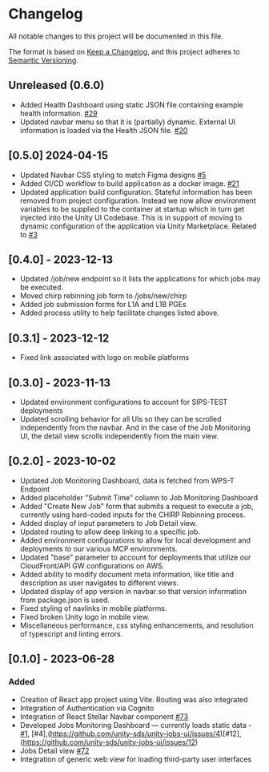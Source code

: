 # Changelog

All notable changes to this project will be documented in this file. 

The format is based on [Keep a Changelog](https://keepachangelog.com/en/1.0.0/),
and this project adheres to [Semantic Versioning](https://semver.org/spec/v2.0.0.html).

## Unreleased (0.6.0)
- Added Health Dashboard using static JSON file containing example health information. [#29](https://github.com/unity-sds/unity-ui/issues/29)
- Updated navbar menu so that it is (partially) dynamic. External UI information is loaded via the Health JSON file. [#20](https://github.com/unity-sds/unity-ui/issues/20)

## [0.5.0] 2024-04-15
- Updated Navbar CSS styling to match Figma designs [#5](https://github.com/unity-sds/unity-ui/issues/5)
- Added CI/CD workflow to build application as a docker image. [#21](https://github.com/unity-sds/unity-ui/issues/21)
- Updated application build configuration. Stateful information has been removed from project configuration. Instead we now allow environment variables to be supplied to the container at startup which in turn get injected into the Unity UI Codebase. This is in support of moving to dynamic configuration of the application via Unity Marketplace. Related to [#3](https://github.com/unity-sds/unity-sds-portal/issues/3)

## [0.4.0] - 2023-12-13
- Updated /job/new endpoint so it lists the applications for which jobs may be executed.
- Moved chirp rebinning job form to /jobs/new/chirp
- Added job submission forms for L1A and L1B PGEs
- Added process utility to help facilitate changes listed above.

## [0.3.1] - 2023-12-12
- Fixed link associated with logo on mobile platforms

## [0.3.0] - 2023-11-13

- Updated environment configurations to account for SIPS-TEST deployments
- Updated scrolling behavior for all UIs so they can be scrolled independently from the navbar. And in the case of the Job Monitoring UI, the detail view scrolls independently from the main view.

## [0.2.0] - 2023-10-02

- Updated Job Monitoring Dashboard, data is fetched from WPS-T Endpoint
- Added placeholder "Submit Time" column to Job Monitoring Dashboard
- Added "Create New Job" form that submits a request to execute a job, currently using hard-coded inputs for the CHIRP Rebinning process.
- Added display of input parameters to Job Detail view.
- Updated routing to allow deep linking to a specific job.
- Added environment configurations to allow for local development and deployments to our various MCP environments.
- Updated "base" parameter to account for deployments that utilize our CloudFront/API GW configurations on AWS.
- Added ability to modify document meta information, like title and description as user navigates to different views.
- Updated display of app version in navbar so that version information from package.json is used.
- Fixed styling of navlinks in mobile platforms.
- Fixed broken Unity logo in mobile view.
- Miscellaneous performance, css styling enhancements, and resolution of typescript and linting errors.

## [0.1.0] - 2023-06-28

### Added 

- Creation of React app project using Vite. Routing was also integrated
- Integration of Authentication via Cognito
- Integration of React Stellar Navbar component [#73](https://github.com/unity-sds/unity-project-management/issues/73)
- Developed Jobs Monitoring Dashboard — currently loads static data - [#1](https://github.com/unity-sds/unity-jobs-ui/issues/1), [#4],(https://github.com/unity-sds/unity-jobs-ui/issues/4)[#12], (https://github.com/unity-sds/unity-jobs-ui/issues/12)
- Jobs Detail view [#72](https://github.com/unity-sds/unity-jobs-ui/issues/18)
- Integration of generic web view for loading third-party user interfaces
